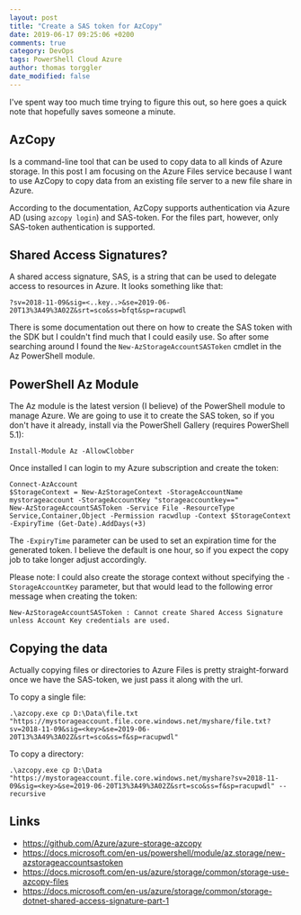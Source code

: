 ```yaml
---
layout: post
title: "Create a SAS token for AzCopy"
date: 2019-06-17 09:25:06 +0200
comments: true
category: DevOps
tags: PowerShell Cloud Azure
author: thomas torggler
date_modified: false
---
```


I've spent way too much time trying to figure this out, so here goes a quick note that hopefully saves someone a minute.

<!-- more -->

## AzCopy

Is a command-line tool that can be used to copy data to all kinds of Azure storage. In this post I am focusing on the Azure Files service because I want to use AzCopy to copy data from an existing file server to a new file share in Azure.

According to the documentation, AzCopy supports authentication via Azure AD (using `azcopy login`) and SAS-token. For the files part, however, only SAS-token authentication is supported.

## Shared Access Signatures?

A shared access signature, SAS, is a string that can be used to delegate access to resources in Azure. It looks something like that:

```
?sv=2018-11-09&sig=<..key..>&se=2019-06-20T13%3A49%3A02Z&srt=sco&ss=bfqt&sp=racupwdl
```

There is some documentation out there on how to create the SAS token with the SDK but I couldn't find much that I could easily use. So after some searching around I found the `New-AzStorageAccountSASToken` cmdlet in the Az PowerShell module.

## PowerShell Az Module

The Az module is the latest version (I believe) of the PowerShell module to manage Azure. We are going to use it to create the SAS token, so if you don't have it already, install via the PowerShell Gallery (requires PowerShell 5.1): 

```
Install-Module Az -AllowClobber
```

Once installed I can login to my Azure subscription and create the token:

```
Connect-AzAccount
$StorageContext = New-AzStorageContext -StorageAccountName mystorageaccount -StorageAccountKey "storageaccountkey=="
New-AzStorageAccountSASToken -Service File -ResourceType Service,Container,Object -Permission racwdlup -Context $StorageContext -ExpiryTime (Get-Date).AddDays(+3)
```

The `-ExpiryTime` parameter can be used to set an expiration time for the generated token. I believe the default is one hour, so if you expect the copy job to take longer adjust accordingly.

Please note: I could also create the storage context without specifying the `-StorageAccountKey` parameter, but that would lead to the following error message when creating the token:

```
New-AzStorageAccountSASToken : Cannot create Shared Access Signature unless Account Key credentials are used.
```

## Copying the data

Actually copying files or directories to Azure Files is pretty straight-forward once we have the SAS-token, we just pass it along with the url.

To copy a single file:

```
.\azcopy.exe cp D:\Data\file.txt "https://mystorageaccount.file.core.windows.net/myshare/file.txt?sv=2018-11-09&sig=<key>&se=2019-06-20T13%3A49%3A02Z&srt=sco&ss=f&sp=racupwdl"
```

To copy a directory:

```
.\azcopy.exe cp D:\Data "https://mystorageaccount.file.core.windows.net/myshare?sv=2018-11-09&sig=<key>&se=2019-06-20T13%3A49%3A02Z&srt=sco&ss=f&sp=racupwdl" --recursive
```


## Links
 - https://github.com/Azure/azure-storage-azcopy
 - https://docs.microsoft.com/en-us/powershell/module/az.storage/new-azstorageaccountsastoken
 - https://docs.microsoft.com/en-us/azure/storage/common/storage-use-azcopy-files
 - https://docs.microsoft.com/en-us/azure/storage/common/storage-dotnet-shared-access-signature-part-1

